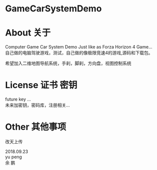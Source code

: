 # GameCarSystemDemo

# About 关于

Computer Game Car System Demo Just like as Forza Horizon 4 Game... </br>
自己做的电脑驾驶游戏，测试，自己做的像极限竞速4的游戏,源码和下载包。 </br>

希望加入二维地图导航系统，手刹，脚刹，方向盘，视图控制系统</br>


# License 证书 密钥 

future key ...     </br>
未来加密钥，密码库，注册相关...</br>


# Other 其他事项

改天上传 </br>






2018.09.23 </br>
yu peng </br>
余 鹏 </br>
